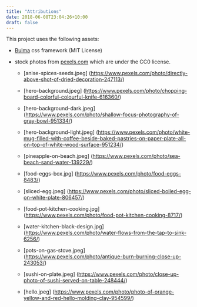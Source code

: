 ```yaml
---
title: "Attributions"
date: 2018-06-08T23:04:26+10:00
draft: false
---
```


This project uses the following assets:

- [Bulma](https://bulma.io/) css framework (MIT License)

- stock photos from [pexels.com](pexels.com) which are under the CC0 license.
  
  - [anise-spices-seeds.jpeg]
    (https://www.pexels.com/photo/directly-above-shot-of-dried-decoration-247113/)

  - [hero-background.jpeg]
    (https://www.pexels.com/photo/chopping-board-colorful-colourful-knife-616360/)

  - [hero-background-dark.jpeg]
    (https://www.pexels.com/photo/shallow-focus-photography-of-gray-bowl-951334/)

  - [hero-background-light.jpeg]
    (https://www.pexels.com/photo/white-mug-filled-with-coffee-beside-baked-pastries-on-paper-plate-all-on-top-of-white-wood-surface-951234/)

  - [pineapple-on-beach.jpeg]
    (https://www.pexels.com/photo/sea-beach-sand-water-139229/)

  - [food-eggs-box.jpg]
    (https://www.pexels.com/photo/food-eggs-8483/)

  - [sliced-egg.jpeg]
    (https://www.pexels.com/photo/sliced-boiled-egg-on-white-plate-806457/)
  
  - [food-pot-kitchen-cooking.jpg]
    (https://www.pexels.com/photo/food-pot-kitchen-cooking-8717/)
  
  - [water-kitchen-black-design.jpg]
    (https://www.pexels.com/photo/water-flows-from-the-tap-to-sink-6256/)
  
  - [pots-on-gas-stove.jpeg]  
    (https://www.pexels.com/photo/antique-burn-burning-close-up-243053/)
  
  - [sushi-on-plate.jpeg]
    (https://www.pexels.com/photo/close-up-photo-of-sushi-served-on-table-248444/)
  
  - [hello.jpeg]
    (https://www.pexels.com/photo/photo-of-orange-yellow-and-red-hello-molding-clay-954599/)
